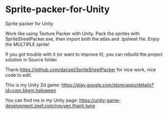 # Sprite-packer-for-Unity
Sprite packer for Unity

Work like using Texture Packer with Unity. Pack the sprites with SpriteSheetPacker.exe, then import both the atlas and .tpsheet file. Enjoy the MULTIPLE sprite!

If you got trouble with it (or want to improve it), you can rebuild the project solution in Source folder.

Thank https://github.com/danzel/SpriteSheetPacker for nice work, nice code to edit.

This is my Unity 2d game: https://play.google.com/store/apps/details?id=com.bkgm.haloween

You can find me in my Unity page: https://unity-game-development.zeef.com/nguyen.thanh.tung